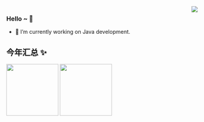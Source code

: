<img align="right" src="https://github-readme-stats.vercel.app/api?username=Llikey&show_icons=true&icon_color=CE1D2D&text_color=718096&bg_color=ffffff&hide_title=true" />

### Hello ~ 👋

- 🔭 I’m currently working on Java development. 

## 今年汇总 ✨

<img align="" height="137px" src="https://github-readme-stats.vercel.app/api?username=Llikey&hide_title=true&hide_border=true&show_icons=true&include_all_commits=true&line_height=21&bg_color=0,EC6C6C,FFD479,FFFC79,73FA79&theme=graywhite&locale=cn" />
<img align="" height="137px" src="https://github-readme-stats.vercel.app/api/top-langs/?username=Llikey&hide_title=true&hide_border=true&layout=compact&bg_color=0,73FA79,73FDFF,D783FF&theme=graywhite&locale=cn" />
